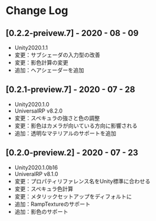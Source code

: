 # Change Log

## [0.2.2-preivew.7] - 2020 - 08 - 09

- Unity2020.1.1
- 変更：サブシェーダの入力型の改善
- 変更：影色計算の変更
- 追加：ヘアシェーダーを追加

## [0.2.1-preview.7] - 2020 - 07 - 28

- Unity2020.1.0
- UniversalRP v8.2.0
- 変更：スペキュラの強さと色の調整
- 変更：影色はカメラが向いている方向に影響される
- 追加：透明なマテリアルのサポートを追加

## [0.2.0-preview.2] - 2020 - 07 - 23

- Unity2020.1.0b16
- UniveralRP v8.1.0
- 変更：プロパティリファレンス名をUnity標準に合わせる
- 変更：スペキュラ色計算
- 変更：メタリックセットアップをディフォルトに
- 追加：RampTextureのサポート
- 追加：影色のサポート